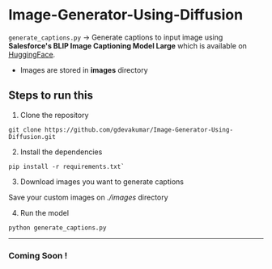 # Image-Generator-Using-Diffusion

`generate_captions.py` -> Generate captions to input image using **Salesforce's BLIP Image Captioning Model Large** which is available on [HuggingFace](https://huggingface.co/Salesforce/blip-image-captioning-large).

- Images are stored in **images** directory

## Steps to run this
1. Clone the repository


```
git clone https://github.com/gdevakumar/Image-Generator-Using-Diffusion.git
```

2. Install the dependencies

```
pip install -r requirements.txt`
```

3. Download images you want to generate captions

Save your custom images on *./images* directory

4. Run the model

```
python generate_captions.py
```

<hr>

### Coming Soon !